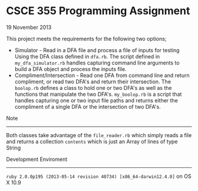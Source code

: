 CSCE 355 Programming Assignment
===============================
19 November 2013

This project meets the requirements for the following two options;
* Simulator - Read in a DFA file and process a file of inputs for testing
	Using the DFA class defined in `dfa.rb`. The script defined in `my_dfa_simulator.rb` handles
	capturing command line arguments to build a DFA object and process the inputs file.
* Compliment/Intersection - Read one DFA from command line and return compliment, or read two 
	DFA's and return their intersection. The `boolop.rb` defines a class to hold one or two DFA's
	as well as the functions that manipulate the two DFA's. `my_boolop.rb` is a script that handles
	capturing one or two input file paths and returns either the compliment of a single DFA 
	or the intersection of two DFA's.

Note
****
Both classes take advantage of the `file_reader.rb` which simply reads a file and returns 
a collection `contents` which is just an Array of lines of type String

Development Enviroment
**********************
`ruby 2.0.0p195 (2013-05-14 revision 40734) [x86_64-darwin12.4.0]` on OS X 10.9
